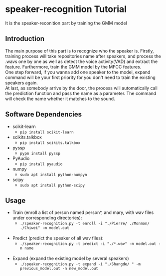 # speaker-recognition Tutorial
It is the speaker-reconition part by training the GMM model

## Introduction
   The main purpose of this part is to recognize who the speaker is. Firstly, training process will take repositories name after speakers, and process the .wavs one by one as well as detect the voice activity(VAD) and extract the feature. Furthermore, train the GMM model by the MFCC features. <br>
   One step forward, if you wanna add one speaker to the model, expand command will be your first priority for you don't need to train the existing speakers again. <br>
   At last, as somebody arrive by the door, the process will automatically call the prediction function and pass the name as a parameter. The command will check the name whether it matches to the sound.

## Software Dependencies
- scikit-learn 
    - `pip install scikit-learn` <br>
- scikits.talkbox 
    - `pip install scikits.talkbox` <br>
- pyssp
    - `pypm install pyssp` <br>
- PyAudio
    - `pip install pyaudio` <br>
- numpy
    - `sudo apt install python-numpyn` <br>
- scipy
    - `sudo apt install python-scipy` <br>

## Usage
- Train (enroll a list of person named person*, and mary, with wav files under corresponding directories): <br>
    - `./speaker-recognition.py -t enroll -i "./Pierre/ ./Monmon/ ./Chiwei" -m model.out` <br>
    <br>
- Predict (predict the speaker of all wav files): <br>
    - `./speaker-recognition.py -t predict -i "./*.wav" -m model.out -n name` <br>
    <br>
- Expand (expand the existing model by several speakers) <br>
    - `./speaker-recognition.py -t expand -i "./Shangde/ " -m previous_model.out -n new_model.out` <br>
